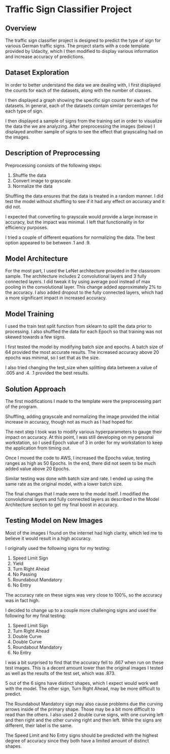 # **Traffic Sign Classifier Project** 
Overview
---

The traffic sign classifier project is designed to predict the type of sign for various German traffic signs.  The project starts with a code template provided by Udacity, which I then modified to display various information and increase accuracy of predictions.

Dataset Exploration
---
In order to better understand the data we are dealing with, I first displayed the counts for each of the datasets, along with the number of classes.

I then displayed a graph showing the specific sign counts for each of the datasets.  In general, each of the datasets contain similar percentages for each type of sign.

I then displayed a sample of signs from the training set in order to visualize the data the we are analyzing.  After preprocessing the images (below) I displayed another sample of signs to see the effect that grayscaling had on the images.

Description of Preprocessing
---
Preprocessing consists of the following steps:
1. Shuffle the data
2. Convert image to grayscale
3. Normalize the data

Shuffling the data ensures that the data is treated in a random manner.  I did test the model without shuffling to see if it had any effect on accuracy and it did not.

I expected that converting to grayscale would provide a large increase in accuracy, but the impact was minimal.  I left that functionality in for efficiency purposes.

I tried a couple of different equations for normalizing the data.  The best option appeared to be between .1 and .9. 

Model Architecture
---
For the most part, I used the LeNet architecture provided in the classroom sample. The architecture includes 2 convolutional layers and 3 fully connected layers.  I did tweak it by using average pool instead of max pooling in the convolutional layer.  This change added approximately 2% to the accuracy.  I also added dropout to the fully connected layers, which had a more significant impact in increased accuracy.

Model Training
---
I used the train test split function from sklearn to split the data prior to processing.  I also shuffled the data for each Epoch so that training was not skewed towards a few signs.

I first tested the model by modifying batch size and epochs. A batch size of 64 provided the most accurate results.  The increased accuracy above 20 epochs was minimal, so I set that as the size.

I also tried changing the test_size when splitting data between a value of .005 and .4. .1 provided the best results.

Solution Approach
---
The first modifications I made to the template were the preprocessing part of the program.

Shuffling, adding grayscale and normalizing the image provided the initial increase in accuracy, though not as much as I had hoped for.

The next step I took was to modify various hyperparameters to gauge their impact on accuracy.  At this point, I was still developing on my personal workstation, so I used Epoch value of 3 in order for my workstation to keep the application from timing out.

Once I moved the code to AWS, I increased the Epochs value, testing ranges as high as 50 Epochs.  In the end, there did not seem to be much added value above 20 Epochs.

Similar testing was done with batch size and rate. I ended up using the same rate as the original model, with a lower batch size.

The final changes that I made were to the model itself.  I modified the convolutional layers and fully connected layers as described in the Model Architecture section to get my final boost in accuracy.

Testing Model on New Images
---
Most of the images I found on the internet had high clarity, which led me to believe it would result in a high accuracy.

I originally used the following signs for my testing:
1. Speed Limit Sign
2. Yield
3. Turn Right Ahead
4. No Passing
5. Roundabout Mandatory
6. No Entry

The accuracy rate on these signs was very close to 100%, so the accuracy was in fact high.

I decided to change up to a couple more challenging signs and used the following for my final testing:
1. Speed Limit Sign
2. Turn Right Ahead
3. Double Curve
4. Double Curve
5. Roundabout Mandatory
6. No Entry

I was a bit surprised to find that the accuracy fell to .667 when run on these test images.  This is a decent amount lower than the original images I tested as well as the results of the test set, which was .873.

5 out of the 6 signs have distinct shapes, which I expect would work well with the model.  The other sign, Turn Right Ahead, may be more difficult to predict.

The Roundabout Mandatory sign may also cause problems due the curving arrows inside of the primary shape. Those may be a bit more difficult to read than the others.  I also used 2 double curve signs, with one curving left and then right and the other curving right and then left. While the signs are different, their label is the same.

The Speed Limit and No Entry signs should be predicted with the highest degree of accuracy since they both have a limited amount of distinct shapes.







